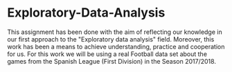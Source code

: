 # Exploratory-Data-Analysis
This assignment has been done with the aim of reflecting our knowledge in our first approach to the "Exploratory data analysis" field. Moreover, this work has been a means to achieve understanding, practice and cooperation for us. For this work we will be using a real Football data set about the games from the Spanish League (First Division) in the Season 2017/2018.
